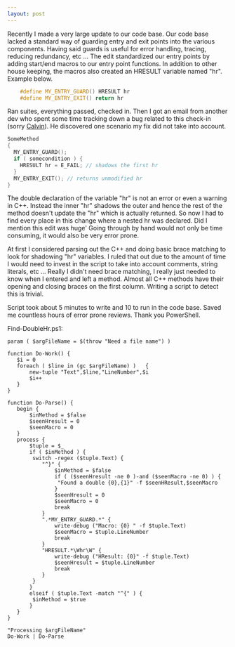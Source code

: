 ```yaml
---
layout: post
---
```

Recently I made a very large update to our code base. Our code base lacked a standard way of guarding entry and exit points into the various components.  Having said guards is useful for error handling, tracing, reducing redundancy, etc ... The edit standardized our entry points by adding start/end macros to our entry point functions. In addition to other house keeping, the macros also created an HRESULT variable named "hr". Example below.

``` c++
    #define MY_ENTRY_GUARD() HRESULT hr
    #define MY_ENTRY_EXIT() return hr
```

Ran suites, everything passed, checked in. Then I got an email from another dev who spent some time tracking down a bug related to this check-in (sorry [Calvin](http://blogs.msdn.com/calvin_hsia/)). He discovered one scenario my fix did not take into account.

``` c++
SomeMethod
{
  MY_ENTRY_GUARD();
  if ( somecondition ) {
    HRESULT hr = E_FAIL; // shadows the first hr
  }
  MY_ENTRY_EXIT(); // returns unmodified hr
}
```

The double declaration of the variable "hr" is not an error or even a warning in C++. Instead the inner "hr" shadows the outer and hence the rest of the method doesn't update the "hr" which is actually returned. So now I had to find every place in this change where a nested hr was declared. Did I mention this edit was huge' Going through by hand would not only be time consuming, it would also be very error prone.

At first I considered parsing out the C++ and doing basic brace matching to look for shadowing "hr" variables. I ruled that out due to the amount of time I would need to invest in the script to take into account comments, string literals, etc ... Really I didn't need brace matching, I really just needed to know when I entered and left a method. Almost all C++ methods have their opening and closing braces on the first column. Writing a script to detect this is trivial.

Script took about 5 minutes to write and 10 to run in the code base. Saved me countless hours of error prone reviews. Thank you PowerShell.

Find-DoubleHr.ps1:

    param ( $argFileName = $(throw "Need a file name") )

    function Do-Work() {  
       $i = 0  
       foreach ( $line in (gc $argFileName) )   {  
           new-tuple "Text",$line,"LineNumber",$i  
           $i++  
       }  
    }

    function Do-Parse() {  
       begin {  
           $inMethod = $false  
           $seenHresult = 0  
           $seenMacro = 0  
       }  
       process {  
           $tuple = $_  
           if ( $inMethod ) {  
            switch -regex ($tuple.Text) {  
               "^}" {  
                   $inMethod = $false  
                   if ( ($seenHresult -ne 0 )-and ($seenMacro -ne 0) ) {  
                    "Found a double {0},{1}" -f $seenHResult,$seenMacro  
                   }  
                   $seenHresult = 0  
                   $seenMacro = 0  
                   break  
               }  
               ".*MY_ENTRY_GUARD.*" {  
                   write-debug ("Macro: {0} " -f $tuple.Text)  
                   $seenMacro = $tuple.LineNumber  
                   break  
               }  
               "HRESULT.*\Whr\W" {  
                   write-debug ("HResult: {0}" -f $tuple.Text)  
                   $seenHresult = $tuple.LineNumber  
                   break  
               }  
            }  
           }  
           elseif ( $tuple.Text -match "^{" ) {  
            $inMethod = $true  
           }  
       }  
    }

    "Processing $argFileName"  
    Do-Work | Do-Parse

